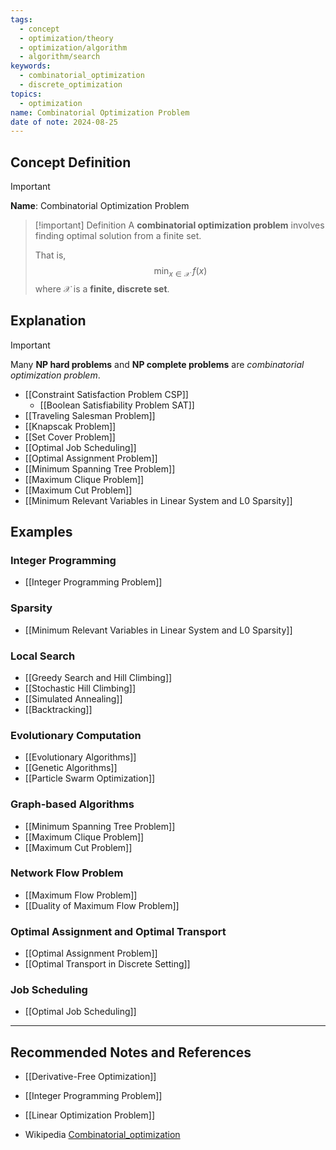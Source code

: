 ```yaml
---
tags:
  - concept
  - optimization/theory
  - optimization/algorithm
  - algorithm/search
keywords:
  - combinatorial_optimization
  - discrete_optimization
topics:
  - optimization
name: Combinatorial Optimization Problem
date of note: 2024-08-25
---
```


## Concept Definition

>[!important]
>**Name**: Combinatorial Optimization Problem

>[!important] Definition
>A **combinatorial optimization problem** involves finding optimal solution from a finite set.
>
>That is, 
>$$
>\min_{x \in \mathcal{X}} \; f(x)
>$$
>where $\mathcal{X}$ is a **finite, discrete set**.

## Explanation

>[!important]
>Many **NP hard problems** and **NP complete problems** are *combinatorial optimization problem*.

- [[Constraint Satisfaction Problem CSP]]
	- [[Boolean Satisfiability Problem SAT]]
- [[Traveling Salesman Problem]]
- [[Knapscak Problem]]
- [[Set Cover Problem]]
- [[Optimal Job Scheduling]]
- [[Optimal Assignment Problem]]
- [[Minimum Spanning Tree Problem]]
- [[Maximum Clique Problem]]
- [[Maximum Cut Problem]]
- [[Minimum Relevant Variables in Linear System and L0 Sparsity]]

## Examples

### Integer Programming

- [[Integer Programming Problem]]

### Sparsity

- [[Minimum Relevant Variables in Linear System and L0 Sparsity]]

### Local Search

- [[Greedy Search and Hill Climbing]]
- [[Stochastic Hill Climbing]]
- [[Simulated Annealing]]
- [[Backtracking]]


### Evolutionary Computation

- [[Evolutionary Algorithms]]
- [[Genetic Algorithms]]
- [[Particle Swarm Optimization]]

### Graph-based Algorithms

- [[Minimum Spanning Tree Problem]]
- [[Maximum Clique Problem]]
- [[Maximum Cut Problem]]


### Network Flow Problem

- [[Maximum Flow Problem]]
- [[Duality of Maximum Flow Problem]]


### Optimal Assignment and Optimal Transport

- [[Optimal Assignment Problem]]
- [[Optimal Transport in Discrete Setting]]


### Job Scheduling

- [[Optimal Job Scheduling]]







-----------
##  Recommended Notes and References



- [[Derivative-Free Optimization]]

- [[Integer Programming Problem]]
- [[Linear Optimization Problem]]



- Wikipedia [Combinatorial_optimization](https://en.wikipedia.org/wiki/Combinatorial_optimization)